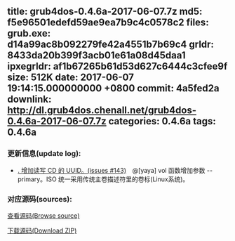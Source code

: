 title: grub4dos-0.4.6a-2017-06-07.7z
md5: f5e96501edefd59ae9ea7b9c4c0578c2
files:
  grub.exe: d14a99ac8b092279fe42a4551b7b69c4
  grldr: 8433da20b399f3acb01e61a08d45daa1
  ipxegrldr: af1b67265b61d53d627c6444c3cfee9f
size: 512K
date: 2017-06-07 19:14:15.000000000 +0800
commit: 4a5fed2a
downlink: http://dl.grub4dos.chenall.net/grub4dos-0.4.6a-2017-06-07.7z
categories: 0.4.6a
tags: 0.4.6a
---


### 更新信息(update log):
  * [﻿. 增加读写 CD 的 UUID。(issues #143)](https://github.com/chenall/grub4dos/commit/4a5fed2acf14fe2b83f01a2c419c9aac43eead4d)　@[yaya]
      vol 函数增加参数 --primary。ISO 统一采用传统主卷描述符里的卷标(Linux系统)。

### 对应源码(sources):
  [查看源码(Browse source)](https://github.com/chenall/grub4dos/tree/4a5fed2acf14fe2b83f01a2c419c9aac43eead4d)

  [下载源码(Download ZIP)](https://github.com/chenall/grub4dos/archive/4a5fed2acf14fe2b83f01a2c419c9aac43eead4d.zip)
